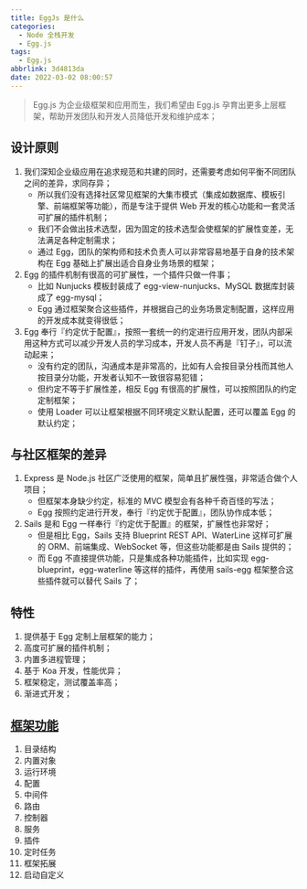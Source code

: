 ```yaml
---
title: EggJs 是什么
categories:
  - Node 全栈开发
  - Egg.js
tags:
  - Egg.js
abbrlink: 3d4813da
date: 2022-03-02 08:00:57
---
```

>Egg.js 为企业级框架和应用而生，我们希望由 Egg.js 孕育出更多上层框架，帮助开发团队和开发人员降低开发和维护成本；

## 设计原则
1. 我们深知企业级应用在追求规范和共建的同时，还需要考虑如何平衡不同团队之间的差异，求同存异；
    - 所以我们没有选择社区常见框架的大集市模式（集成如数据库、模板引擎、前端框架等功能），而是专注于提供 Web 开发的核心功能和一套灵活可扩展的插件机制；
    - 我们不会做出技术选型，因为固定的技术选型会使框架的扩展性变差，无法满足各种定制需求；
    - 通过 Egg，团队的架构师和技术负责人可以非常容易地基于自身的技术架构在 Egg 基础上扩展出适合自身业务场景的框架；
2. Egg 的插件机制有很高的可扩展性，一个插件只做一件事；
    - 比如 Nunjucks 模板封装成了 egg-view-nunjucks、MySQL 数据库封装成了 egg-mysql；
    - Egg 通过框架聚合这些插件，并根据自己的业务场景定制配置，这样应用的开发成本就变得很低；
3. Egg 奉行『约定优于配置』，按照一套统一的约定进行应用开发，团队内部采用这种方式可以减少开发人员的学习成本，开发人员不再是『钉子』，可以流动起来；
    - 没有约定的团队，沟通成本是非常高的，比如有人会按目录分栈而其他人按目录分功能，开发者认知不一致很容易犯错；
    - 但约定不等于扩展性差，相反 Egg 有很高的扩展性，可以按照团队的约定定制框架；
    - 使用 Loader 可以让框架根据不同环境定义默认配置，还可以覆盖 Egg 的默认约定；

## 与社区框架的差异
1. Express 是 Node.js 社区广泛使用的框架，简单且扩展性强，非常适合做个人项目；
    - 但框架本身缺少约定，标准的 MVC 模型会有各种千奇百怪的写法；
    - Egg 按照约定进行开发，奉行『约定优于配置』，团队协作成本低；
2. Sails 是和 Egg 一样奉行『约定优于配置』的框架，扩展性也非常好；
    - 但是相比 Egg，Sails 支持 Blueprint REST API、WaterLine 这样可扩展的 ORM、前端集成、WebSocket 等，但这些功能都是由 Sails 提供的；
    - 而 Egg 不直接提供功能，只是集成各种功能插件，比如实现 egg-blueprint，egg-waterline 等这样的插件，再使用 sails-egg 框架整合这些插件就可以替代 Sails 了；

## 特性
1. 提供基于 Egg 定制上层框架的能力；
2. 高度可扩展的插件机制；
3. 内置多进程管理；
4. 基于 Koa 开发，性能优异；
5. 框架稳定，测试覆盖率高；
6. 渐进式开发；

## [框架功能](https://www.eggjs.org/zh-CN/basics/)
1. 目录结构
2. 内置对象
3. 运行环境
4. 配置
5. 中间件
6. 路由
7. 控制器
8. 服务
9. 插件
10. 定时任务
11. 框架拓展
12. 启动自定义